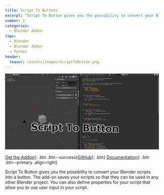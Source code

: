 ```yaml
---
title: Script To Buttons
excerpt: "Script To Button gives you the possibility to convert your Blender scripts into a button."
number: 2
categories:
  - Blender Addon
tags:
  - Blender
  - Blender Addon
  - Python
header:
  teaser: /assets/images/ScriptToButton.png
---
```


[![Script To Buttons](/assets/images/ScriptToButton.png)](https://github.com/RivinHD/ScriptToButton)

[Get the Addon](https://github.com/RivinHD/ScriptToButton/releases/latest){: .btn .btn--success}[GitHub](https://github.com/RivinHD/ScriptToButton){: .btn} [Documentation](https://github.com/RivinHD/ScriptToButton/wiki){: .btn .btn--primary .align-right}

Script To Button gives you the possibility to convert your Blender scripts into a button. The add-on saves your scripts so that they can be used in any other Blender project. You can also define properties for your script that allow you to use user input in your script.
